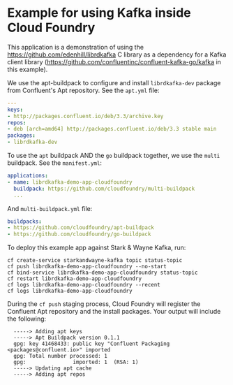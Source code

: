 # Example for using Kafka inside Cloud Foundry

This application is a demonstration of using the https://github.com/edenhill/librdkafka C library as a dependency for a Kafka client library (https://github.com/confluentinc/confluent-kafka-go/kafka in this example).

We use the apt-buildpack to configure and install `librdkafka-dev` package from Confluent's Apt repository. See the `apt.yml` file:

```yaml
---
keys:
- http://packages.confluent.io/deb/3.3/archive.key
repos:
- deb [arch=amd64] http://packages.confluent.io/deb/3.3 stable main
packages:
- librdkafka-dev
```

To use the `apt` buildpack AND the `go` buildpack together, we use the `multi` buildpack. See the `manifest.yml`:

```yaml
applications:
- name: librdkafka-demo-app-cloudfoundry
  buildpack: https://github.com/cloudfoundry/multi-buildpack
  ...
```

And `multi-buildpack.yml` file:

```yaml
buildpacks:
- https://github.com/cloudfoundry/apt-buildpack
- https://github.com/cloudfoundry/go-buildpack
```

To deploy this example app against Stark & Wayne Kafka, run:

```
cf create-service starkandwayne-kafka topic status-topic
cf push librdkafka-demo-app-cloudfoundry --no-start
cf bind-service librdkafka-demo-app-cloudfoundry status-topic
cf restart librdkafka-demo-app-cloudfoundry
cf logs librdkafka-demo-app-cloudfoundry --recent
cf logs librdkafka-demo-app-cloudfoundry
```


During the `cf push` staging process, Cloud Foundry will register the Confluent Apt repository and the install packages. Your output will include the following:

```
  -----> Adding apt keys
  -----> Apt Buildpack version 0.1.1
  gpg: key 41468433: public key "Confluent Packaging <packages@confluent.io>" imported
  gpg: Total number processed: 1
  gpg:               imported: 1  (RSA: 1)
  -----> Updating apt cache
  -----> Adding apt repos
```
